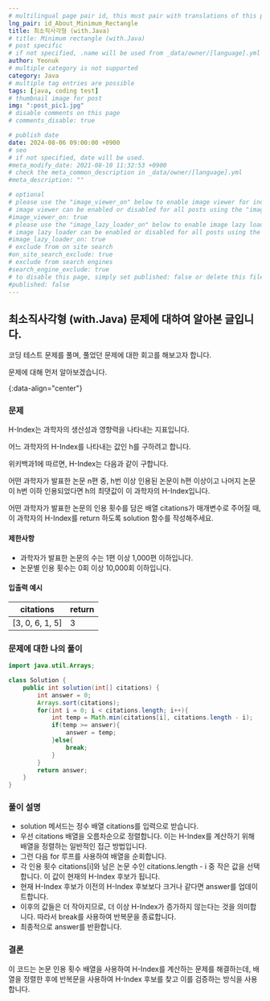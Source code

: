 ```yaml
---
# multilingual page pair id, this must pair with translations of this page. (This name must be unique)
lng_pair: id_About_Minimum_Rectangle
title: 최소직사각형 (with.Java)
# title: Minimum rectangle (with.Java)
# post specific
# if not specified, .name will be used from _data/owner/[language].yml
author: Yeonuk
# multiple category is not supported
category: Java
# multiple tag entries are possible
tags: [java, coding test]
# thumbnail image for post
img: ":post_pic1.jpg"
# disable comments on this page
# comments_disable: true

# publish date
date: 2024-08-06 09:00:00 +0900
# seo
# if not specified, date will be used.
#meta_modify_date: 2021-08-10 11:32:53 +0900
# check the meta_common_description in _data/owner/[language].yml
#meta_description: ""

# optional
# please use the "image_viewer_on" below to enable image viewer for individual pages or posts (_posts/ or [language]/_posts folders).
# image viewer can be enabled or disabled for all posts using the "image_viewer_posts: true" setting in _data/conf/main.yml.
#image_viewer_on: true
# please use the "image_lazy_loader_on" below to enable image lazy loader for individual pages or posts (_posts/ or [language]/_posts folders).
# image lazy loader can be enabled or disabled for all posts using the "image_lazy_loader_posts: true" setting in _data/conf/main.yml.
#image_lazy_loader_on: true
# exclude from on site search
#on_site_search_exclude: true
# exclude from search engines
#search_engine_exclude: true
# to disable this page, simply set published: false or delete this file
#published: false
---
```


<!-- outline-start -->

## 최소직사각형 (with.Java) 문제에 대하여 알아본 글입니다.

코딩 테스트 문제를 풀며, 풀었던 문제에 대한 회고를 해보고자 합니다.

문제에 대해 먼저 알아보겠습니다.

{:data-align="center"}

<!-- outline-end -->

### 문제

H-Index는 과학자의 생산성과 영향력을 나타내는 지표입니다.

어느 과학자의 H-Index를 나타내는 값인 h를 구하려고 합니다.

위키백과1에 따르면, H-Index는 다음과 같이 구합니다.

어떤 과학자가 발표한 논문 n편 중, h번 이상 인용된 논문이 h편 이상이고 나머지 논문이 h번 이하 인용되었다면 h의 최댓값이 이 과학자의 H-Index입니다.

어떤 과학자가 발표한 논문의 인용 횟수를 담은 배열 citations가 매개변수로 주어질 때, 이 과학자의 H-Index를 return 하도록 solution 함수를 작성해주세요.

#### 제한사항

- 과학자가 발표한 논문의 수는 1편 이상 1,000편 이하입니다.
- 논문별 인용 횟수는 0회 이상 10,000회 이하입니다.

#### 입출력 예시

| citations       | return |
| --------------- | ------ |
| [3, 0, 6, 1, 5] | 3      |

<!-- | start_num | end_num | result |
| --------- | ------- | ------ |
| 10        | 3       | 0      | -->

### 문제에 대한 나의 풀이

```java
import java.util.Arrays;

class Solution {
    public int solution(int[] citations) {
        int answer = 0;
        Arrays.sort(citations);
        for(int i = 0; i < citations.length; i++){
            int temp = Math.min(citations[i], citations.length - i);
            if(temp >= answer){
                answer = temp;
            }else{
                break;
            }
        }
        return answer;
    }
}
```

### 풀이 설명

- solution 메서드는 정수 배열 citations를 입력으로 받습니다.
- 우선 citations 배열을 오름차순으로 정렬합니다. 이는 H-Index를 계산하기 위해 배열을 정렬하는 일반적인 접근 방법입니다.
- 그런 다음 for 루프를 사용하여 배열을 순회합니다.
- 각 인용 횟수 citations[i]와 남은 논문 수인 citations.length - i 중 작은 값을 선택합니다. 이 값이 현재의 H-Index 후보가 됩니다.
- 현재 H-Index 후보가 이전의 H-Index 후보보다 크거나 같다면 answer를 업데이트합니다.
- 이후의 값들은 더 작아지므로, 더 이상 H-Index가 증가하지 않는다는 것을 의미합니다. 따라서 break를 사용하여 반복문을 종료합니다.
- 최종적으로 answer를 반환합니다.

### 결론

이 코드는 논문 인용 횟수 배열을 사용하여 H-Index를 계산하는 문제를 해결하는데, 배열을 정렬한 후에 반복문을 사용하여 H-Index 후보를 찾고 이를 검증하는 방식을 사용합니다.
